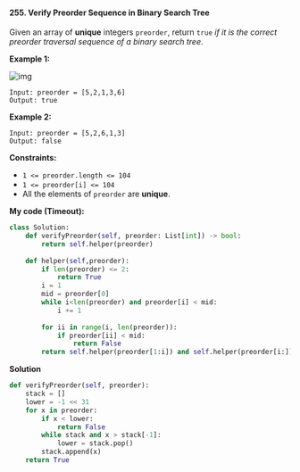 #### 255. Verify Preorder Sequence in Binary Search Tree

Given an array of **unique** integers `preorder`, return `true` *if it is the correct preorder traversal sequence of a binary search tree*.

**Example 1:**

![img](https://assets.leetcode.com/uploads/2021/03/12/preorder-tree.jpg)

```
Input: preorder = [5,2,1,3,6]
Output: true
```

**Example 2:**

```
Input: preorder = [5,2,6,1,3]
Output: false
```

**Constraints:**

- `1 <= preorder.length <= 104`
- `1 <= preorder[i] <= 104`
- All the elements of `preorder` are **unique**.



**My code (Timeout):**

```python
class Solution:
    def verifyPreorder(self, preorder: List[int]) -> bool:
        return self.helper(preorder)
        
    def helper(self,preorder):
        if len(preorder) <= 2:
            return True
        i = 1
        mid = preorder[0]
        while i<len(preorder) and preorder[i] < mid:
            i += 1
        
        for ii in range(i, len(preorder)):
            if preorder[ii] < mid:
                return False
        return self.helper(preorder[1:i]) and self.helper(preorder[i:])
```

**Solution**

```python
def verifyPreorder(self, preorder):
    stack = []
    lower = -1 << 31
    for x in preorder:
        if x < lower:
            return False
        while stack and x > stack[-1]:
            lower = stack.pop()
        stack.append(x)
    return True
```

